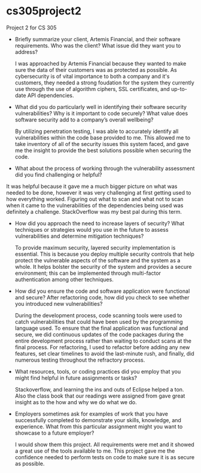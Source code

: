 # cs305project2
Project 2 for CS 305
- Briefly summarize your client, Artemis Financial, and their software requirements. Who was the client? What issue did they want you to address?
  
  I was approached by Artemis Financial because they wanted to make sure the data of their customers was as protected as possible. As cybersecurity is of vital importance to both a company and it's customers, they needed a strong foudation for the system they currently use through the use of algorithm ciphers, SSL certificates, and up-to-date API dependencies.
  
- What did you do particularly well in identifying their software security vulnerabilities? Why is it important to code securely? What value does software security add to a company’s overall wellbeing?
  
  By utilizing penetration testing, I was able to accurately identify all vulnerabilities within the code base provided to me. This allowed me to take inventory of all of the security issues this system faced, and gave me the insight to provide the best solutions possible when securing the code.

- What about the process of working through the vulnerability assessment did you find challenging or helpful?

It was helpful because it gave me a much bigger picture on what was needed to be done, however it was very challenging at first getting used to how everything worked. Figuring out what to scan and what not to scan when it came to the vulnerabilities of the dependencies being used was definitely a challenge. StackOverflow was my best pal during this term.

- How did you approach the need to increase layers of security? What techniques or strategies would you use in the future to assess vulnerabilities and determine mitigation techniques?

  To provide maximum security, layered security implementation is essential. This is because you deploy multiple security controls that help protect the vulnerable aspects of the software and the system as a whole. It helps bolster the security of the system and provides a secure environment; this can be implemented through multi-factor authentication among other techniques. 

- How did you ensure the code and software application were functional and secure? After refactoring code, how did you check to see whether you introduced new vulnerabilities?

  During the development process, code scanning tools were used to catch vulnerabilities that could have been used by the programming language used. To ensure that the final application was functional and secure, we did continuous updates of the code packages during the entire development process rather than waiting to conduct scans at the final process. For refactoring, I used to refactor before adding any new features, set clear timelines to avoid the last-minute rush, and finally, did numerous testing throughout the refractory process.

- What resources, tools, or coding practices did you employ that you might find helpful in future assignments or tasks?

  Stackoverflow, and learning the ins and outs of Eclipse helped a ton. Also the class book that our readings were assigned from gave great insight as to the how and why we do what we do.

- Employers sometimes ask for examples of work that you have successfully completed to demonstrate your skills, knowledge, and experience. What from this particular assignment might you want to showcase to a future employer?

  I would show them this project. All requirements were met and it showed a great use of the tools available to me. This project gave me the confidence needed to perform tests on code to make sure it is as secure as possible.

